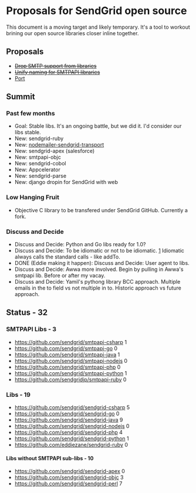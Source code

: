 # Proposals for SendGrid open source

This document is a moving target and likely temporary. It's a tool to workout brining our open source libraries closer inline together.

## Proposals

* <del>[Drop SMTP support from libraries](http://github.com/scottmotte/sendgrid-opensource-proposals/blob/master/proposals/completed/DROP_SMTP.md)</del>
* <del>[Unify naming for SMTPAPI libraries](http://github.com/scottmotte/sendgrid-opensource-proposals/blob/master/proposals/completed/METHOD_NAMING.md)</del>
* [Port](https://github.com/scottmotte/sendgrid-opensource-proposals/blob/master/proposals/PORT.md)

## Summit

### Past few months

* Goal: Stable libs. It's an ongoing battle, but we did it. I'd consider our libs stable.
* New: sendgrid-ruby
* New: [nodemailer-sendgrid-transport](https://github.com/sendgrid/nodemailer-sendgrid-transport)
* New: sendgrid-apex (salesforce)
* New: smtpapi-objc
* New: sendgrid-cobol
* New: Appcelerator
* New: sendgrid-parse
* New: django dropin for SendGrid with web

### Low Hanging Fruit

* Objective C library to be transfered under SendGrid GitHub. Currently a fork.

### Discuss and Decide

* Discuss and Decide: Python and Go libs ready for 1.0?
* Discuss and Decide: To be idiomatic or not to be idiomatic. [1](https://github.com/scottmotte/sendgrid-opensource-proposals/commit/5b2d1745044c08b5a01d9f113583a906bf2760d4#commitcomment-6921910) Idiomatic always calls the standard calls - like addTo.
* DONE (Eddie making it happen): Discuss and Decide: User agent to libs.
* Discuss and Decide: Awwa more involved. Begin by pulling in Awwa's smtpapi lib. Before or after my vacay.
* Discuss and Decide: Yamil's pythong library BCC approach. Multiple emails in the to field vs not multiple in to. Historic approach vs future approach. 

## Status - 32

### SMTPAPI Libs - 3

* <https://github.com/sendgrid/smtpapi-csharp> 1
* <https://github.com/sendgrid/smtpapi-go> 0
* <https://github.com/sendgrid/smtpapi-java> 1
* <https://github.com/sendgrid/smtpapi-nodejs> 0
* <https://github.com/sendgrid/smtpapi-php> 0
* <https://github.com/sendgrid/smtpapi-python> 1
* <https://github.com/sendgridjp/smtpapi-ruby> 0

### Libs - 19

* <https://github.com/sendgrid/sendgrid-csharp> 5
* <https://github.com/sendgrid/sendgrid-go> 0
* <https://github.com/sendgrid/sendgrid-java> 9
* <https://github.com/sendgrid/sendgrid-nodejs> 0
* <https://github.com/sendgrid/sendgrid-php> 4
* <https://github.com/sendgrid/sendgrid-python> 1
* <https://github.com/eddiezane/sendgrid-ruby> 0

#### Libs without SMTPAPI sub-libs - 10

* <https://github.com/sendgrid/sendgrid-apex> 0
* <https://github.com/sendgrid/sendgrid-objc> 3
* <https://github.com/sendgrid/sendgrid-perl> 7
